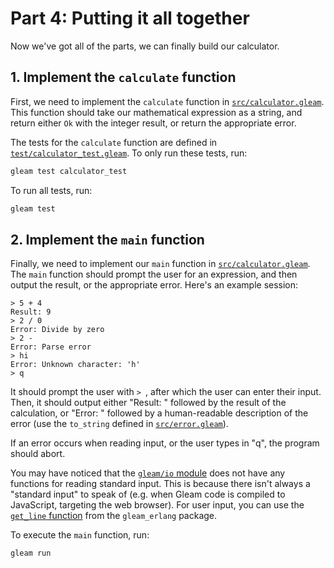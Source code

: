 # Part 4: Putting it all together

Now we've got all of the parts, we can finally build our calculator.

## 1. Implement the `calculate` function

First, we need to implement the `calculate` function in [`src/calculator.gleam`](../src/calculator.gleam).
This function should take our mathematical expression as a string, and return either `Ok` with the
integer result, or return the appropriate error.

The tests for the `calculate` function are defined in [`test/calculator_test.gleam`](../test/calculator_test.gleam). To only run
these tests, run:

```sh
gleam test calculator_test
```

To run all tests, run:

```sh
gleam test
```

## 2. Implement the `main` function

Finally, we need to implement our `main` function in [`src/calculator.gleam`](../src/calculator.gleam).
The `main` function should prompt the user for an expression, and then output the result,
or the appropriate error. Here's an example session:

```
> 5 + 4
Result: 9
> 2 / 0
Error: Divide by zero
> 2 -
Error: Parse error
> hi
Error: Unknown character: 'h'
> q
```

It should prompt the user with `> `, after which the user can enter their input. Then, it should
output either "Result: " followed by the result of the calculation, or "Error: " followed by a
human-readable description of the error (use the `to_string` defined in [`src/error.gleam`](../src/error.gleam)).

If an error occurs when reading input, or the user types in "q", the program should abort.

You may have noticed that the [`gleam/io` module](https://hexdocs.pm/gleam_stdlib/gleam/io.html)
does not have any functions for reading standard input. This is because there isn't always a
"standard input" to speak of (e.g. when Gleam code is compiled to JavaScript, targeting the web browser).
For user input, you can use the [`get_line` function](https://hexdocs.pm/gleam_erlang/gleam/erlang.html#get_line)
from the `gleam_erlang` package.

To execute the `main` function, run:

```sh
gleam run
```